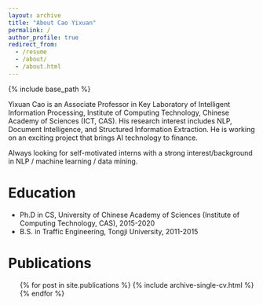 ```yaml
---
layout: archive
title: "About Cao Yixuan"
permalink: /
author_profile: true
redirect_from:
  - /resume
  - /about/
  - /about.html
---
```


{% include base_path %}

Yixuan Cao is an Associate Professor in Key Laboratory of Intelligent Information Processing, Institute of Computing Technology, Chinese Academy of Sciences (ICT, CAS).
His research interest includes NLP, Document Intelligence, and Structured Information Extraction. He is working on an exciting project that brings AI technology to finance.

Always looking for self-motivated interns with a strong interest/background in NLP / machine learning / data mining. 



Education
======
* Ph.D in CS, University of Chinese Academy of Sciences (Institute of Computing Technology, CAS), 2015-2020
* B.S. in Traffic Engineering, Tongji University, 2011-2015


Publications
======
  <ul>{% for post in site.publications %}
    {% include archive-single-cv.html %}
  {% endfor %}</ul>
